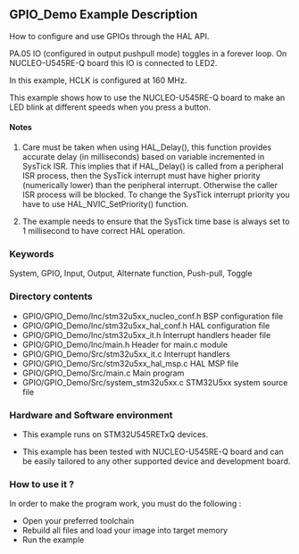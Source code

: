 ## <b>GPIO_Demo Example Description</b>

How to configure and use GPIOs through the HAL API.

PA.05 IO (configured in output pushpull mode) toggles in a forever loop.
On NUCLEO-U545RE-Q board this IO is connected to LED2.

In this example, HCLK is configured at 160 MHz.

This example shows how to use the NUCLEO-U545RE-Q board to make an LED blink at different 
speeds when you press a button.

#### <b>Notes</b>

 1. Care must be taken when using HAL_Delay(), this function provides accurate delay (in milliseconds)
    based on variable incremented in SysTick ISR. This implies that if HAL_Delay() is called from
    a peripheral ISR process, then the SysTick interrupt must have higher priority (numerically lower)
    than the peripheral interrupt. Otherwise the caller ISR process will be blocked.
    To change the SysTick interrupt priority you have to use HAL_NVIC_SetPriority() function.

 2. The example needs to ensure that the SysTick time base is always set to 1 millisecond
    to have correct HAL operation.

### <b>Keywords</b>

System, GPIO, Input, Output, Alternate function, Push-pull, Toggle

### <b>Directory contents</b>

  - GPIO/GPIO_Demo/Inc/stm32u5xx_nucleo_conf.h     BSP configuration file
  - GPIO/GPIO_Demo/Inc/stm32u5xx_hal_conf.h        HAL configuration file
  - GPIO/GPIO_Demo/Inc/stm32u5xx_it.h              Interrupt handlers header file
  - GPIO/GPIO_Demo/Inc/main.h                      Header for main.c module  
  - GPIO/GPIO_Demo/Src/stm32u5xx_it.c              Interrupt handlers
  - GPIO/GPIO_Demo/Src/stm32u5xx_hal_msp.c         HAL MSP file
  - GPIO/GPIO_Demo/Src/main.c                      Main program
  - GPIO/GPIO_Demo/Src/system_stm32u5xx.c          STM32U5xx system source file

### <b>Hardware and Software environment</b>

  - This example runs on STM32U545RETxQ devices.

  - This example has been tested with NUCLEO-U545RE-Q board and can be
    easily tailored to any other supported device and development board.

### <b>How to use it ?</b>

In order to make the program work, you must do the following :

 - Open your preferred toolchain
 - Rebuild all files and load your image into target memory
 - Run the example

